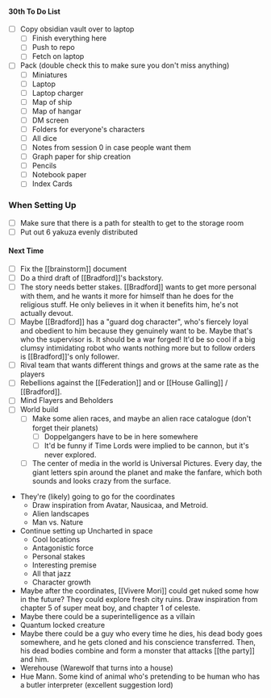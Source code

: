 #### **30th To Do List**
- [ ] Copy obsidian vault over to laptop
	- [ ] Finish everything here
	- [ ] Push to repo
	- [ ] Fetch on laptop
- [ ] Pack (double check this to make sure you don't miss anything)
	- [ ] Miniatures
	- [ ] Laptop
	- [ ] Laptop charger
	- [ ] Map of ship
	- [ ] Map of hangar
	- [ ] DM screen
	- [ ] Folders for everyone's characters
	- [ ] All dice
	- [ ] Notes from session 0 in case people want them
	- [ ] Graph paper for ship creation
	- [ ] Pencils
	- [ ] Notebook paper
	- [ ] Index Cards

### When Setting Up
- [ ] Make sure that there is a path for stealth to get to the storage room
- [ ] Put out 6 yakuza evenly distributed

#### **Next Time**
- [ ] Fix the [[brainstorm]] document
- [ ] Do a third draft of [[Bradford]]'s backstory. 
- [ ] The story needs better stakes. [[Bradford]] wants to get more personal with them, and he wants it more for himself than he does for the religious stuff. He only believes in it when it benefits him, he's not actually devout. 
- [ ] Maybe [[Bradford]] has a "guard dog character", who's fiercely loyal and obedient to him because they genuinely want to be. Maybe that's who the supervisor is. It should be a war forged! It'd be so cool if a big clumsy intimidating robot who wants nothing more but to follow orders is [[Bradford]]'s only follower. 
- [ ] Rival team that wants different things and grows at the same rate as the players
- [ ] Rebellions against the [[Federation]] and or [[House Galling]] / [[Bradford]]. 
- [ ] Mind Flayers and Beholders
- [ ] World build
	- [ ] Make some alien races, and maybe an alien race catalogue (don't forget their planets)
		- [ ] Doppelgangers have to be in here somewhere
		- [ ] It'd be funny if Time Lords were implied to be cannon, but it's never explored.
	- [ ] The center of media in the world is Universal Pictures. Every day, the giant letters spin around the planet and make the fanfare, which both sounds and looks crazy from the surface.
- They're (likely) going to go for the coordinates
	- Draw inspiration from Avatar, Nausicaa, and Metroid. 
	- Alien landscapes
	- Man vs. Nature
- Continue setting up Uncharted in space
	- Cool locations
	- Antagonistic force
	- Personal stakes
	- Interesting premise
	- All that jazz
	- Character growth
- Maybe after the coordinates, [[Vivere Mori]] could get nuked some how in the future? They could explore fresh city ruins. Draw inspiration from chapter 5 of super meat boy, and chapter 1 of celeste. 
- Maybe there could be a superintelligence as a villain
- Quantum locked creature
- Maybe there could be a guy who every time he dies, his dead body goes somewhere, and he gets cloned and his conscience transferred. Then, his dead bodies combine and form a monster that attacks [[the party]] and him. 
- Werehouse (Warewolf that turns into a house)
- Hue Mann. Some kind of animal who's pretending to be human who has a butler interpreter (excellent suggestion lord)